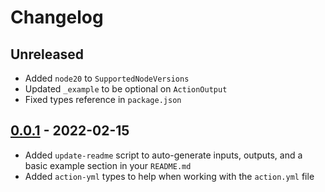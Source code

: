 # Changelog

## Unreleased

- Added `node20` to `SupportedNodeVersions`
- Updated `_example` to be optional on `ActionOutput`
- Fixed types reference in `package.json`

## [0.0.1](https://github.com/xt0rted/actions-toolkit/releases/tag/v0.0.1) - 2022-02-15

- Added `update-readme` script to auto-generate inputs, outputs, and a basic example section in your `README.md`
- Added `action-yml` types to help when working with the `action.yml` file
